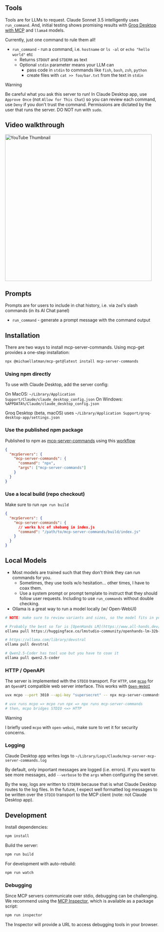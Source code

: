 ## Tools

Tools are for LLMs to request. Claude Sonnet 3.5 intelligently uses `run_command`. And, initial testing shows promising results with [Groq Desktop with MCP](https://github.com/groq/groq-desktop-beta) and `llama4` models.

Currently, just one command to rule them all!

- `run_command` - run a command, i.e. `hostname` or `ls -al` or `echo "hello world"` etc
  - Returns `STDOUT` and `STDERR` as text
  - Optional `stdin` parameter means your LLM can
    - pass code in `stdin` to commands like `fish`, `bash`, `zsh`, `python`
    - create files with `cat >> foo/bar.txt` from the text in `stdin`

> [!WARNING]
> Be careful what you ask this server to run!
> In Claude Desktop app, use `Approve Once` (not `Allow for This Chat`) so you can review each command, use `Deny` if you don't trust the command.
> Permissions are dictated by the user that runs the server.
> DO NOT run with `sudo`.

## Video walkthrough

<a href="https://youtu.be/0-VPu1Pc18w"><img src="https://img.youtube.com/vi/0-VPu1Pc18w/maxresdefault.jpg" width="480" alt="YouTube Thumbnail"></a>

## Prompts

Prompts are for users to include in chat history, i.e. via `Zed`'s slash commands (in its AI Chat panel)

- `run_command` - generate a prompt message with the command output

## Installation

There are two ways to install mcp-server-commands. Using mcp-get provides a one-step installation:

```bash
npx @michaellatman/mcp-get@latest install mcp-server-commands
```

### Using npm directly

To use with Claude Desktop, add the server config:

On MacOS: `~/Library/Application Support/Claude/claude_desktop_config.json`
On Windows: `%APPDATA%/Claude/claude_desktop_config.json`

Groq Desktop (beta, macOS) uses `~/Library/Application Support/groq-desktop-app/settings.json`

### Use the published npm package

Published to npm as [mcp-server-commands](https://www.npmjs.com/package/mcp-server-commands) using this [workflow](https://github.com/g0t4/mcp-server-commands/actions)

```json
{
  "mcpServers": {
    "mcp-server-commands": {
      "command": "npx",
      "args": ["mcp-server-commands"]
    }
  }
}
```

### Use a local build (repo checkout)

Make sure to run `npm run build`

```json
{
  "mcpServers": {
    "mcp-server-commands": {
      // works b/c of shebang in index.js
      "command": "/path/to/mcp-server-commands/build/index.js"
    }
  }
}
```

## Local Models

- Most models are trained such that they don't think they can run commands for you.
  - Sometimes, they use tools w/o hesitation... other times, I have to coax them.
  - Use a system prompt or prompt template to instruct that they should follow user requests. Including to use `run_commands` without double checking.
- Ollama is a great way to run a model locally (w/ Open-WebUI)

```sh
# NOTE: make sure to review variants and sizes, so the model fits in your VRAM to perform well!

# Probably the best so far is [OpenHands LM](https://www.all-hands.dev/blog/introducing-openhands-lm-32b----a-strong-open-coding-agent-model)
ollama pull https://huggingface.co/lmstudio-community/openhands-lm-32b-v0.1-GGUF

# https://ollama.com/library/devstral
ollama pull devstral

# Qwen2.5-Coder has tool use but you have to coax it
ollama pull qwen2.5-coder
```

### HTTP / OpenAPI

The server is implemented with the `STDIO` transport.
For `HTTP`, use [`mcpo`](https://github.com/open-webui/mcpo) for an `OpenAPI` compatible web server interface.
This works with [`Open-WebUI`](https://github.com/open-webui/open-webui)

```bash
uvx mcpo --port 3010 --api-key "supersecret" -- npx mcp-server-commands

# uvx runs mcpo => mcpo run npx => npx runs mcp-server-commands
# then, mcpo bridges STDIO <=> HTTP
```

> [!WARNING]
> I briefly used `mcpo` with `open-webui`, make sure to vet it for security concerns.

### Logging

Claude Desktop app writes logs to `~/Library/Logs/Claude/mcp-server-mcp-server-commands.log`

By default, only important messages are logged (i.e. errors).
If you want to see more messages, add `--verbose` to the `args` when configuring the server.

By the way, logs are written to `STDERR` because that is what Claude Desktop routes to the log files.
In the future, I expect well formatted log messages to be written over the `STDIO` transport to the MCP client (note: not Claude Desktop app).

## Development

Install dependencies:
```bash
npm install
```

Build the server:
```bash
npm run build
```

For development with auto-rebuild:
```bash
npm run watch
```

### Debugging

Since MCP servers communicate over stdio, debugging can be challenging. We recommend using the [MCP Inspector](https://github.com/modelcontextprotocol/inspector), which is available as a package script:

```bash
npm run inspector
```

The Inspector will provide a URL to access debugging tools in your browser.
